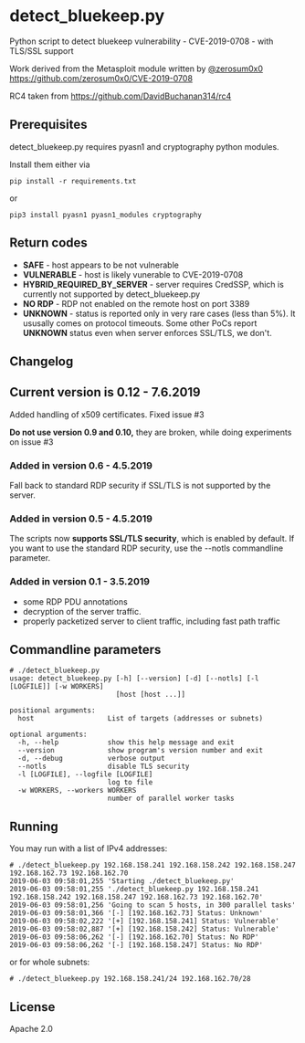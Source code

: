 # detect_bluekeep.py
Python script to detect bluekeep vulnerability - CVE-2019-0708 - with TLS/SSL support

Work derived from the Metasploit module written by [@zerosum0x0](https://twitter.com/zerosum0x0)
https://github.com/zerosum0x0/CVE-2019-0708

RC4 taken from https://github.com/DavidBuchanan314/rc4

## Prerequisites

detect_bluekeep.py requires pyasn1 and cryptography python modules.

Install them either via

```
pip install -r requirements.txt
```

or

```
pip3 install pyasn1 pyasn1_modules cryptography
```


## Return codes

- __SAFE__ - host appears to be not vulnerable
- __VULNERABLE__ - host is likely vunerable to CVE-2019-0708
- __HYBRID_REQUIRED_BY_SERVER__ - server requires CredSSP, which is currently not supported by detect_bluekeep.py
- __NO RDP__ - RDP not enabled on the remote host on port 3389
- __UNKNOWN__ - status is reported only in very rare cases (less than 5%). It ususally comes on protocol timeouts. Some other PoCs report __UNKNOWN__ status even when server enforces SSL/TLS, we don't.

## Changelog

## Current version is 0.12 - 7.6.2019

Added handling of x509 certificates. Fixed issue #3

__Do not use version 0.9 and 0.10,__ they are broken, while doing experiments on issue #3

### Added in version 0.6 - 4.5.2019

Fall back to standard RDP security if SSL/TLS is not supported by the server.

### Added in version 0.5 - 4.5.2019

The scripts now __supports SSL/TLS security__, which is enabled by default. If you want to use the standard RDP security, use the --notls commandline parameter.

### Added in version 0.1 - 3.5.2019
- some RDP PDU annotations
- decryption of the server traffic.
- properly packetized server to client traffic, including fast path traffic

## Commandline parameters

```
# ./detect_bluekeep.py
usage: detect_bluekeep.py [-h] [--version] [-d] [--notls] [-l [LOGFILE]] [-w WORKERS]
                          [host [host ...]]

positional arguments:
  host                  List of targets (addresses or subnets)

optional arguments:
  -h, --help            show this help message and exit
  --version             show program's version number and exit
  -d, --debug           verbose output
  --notls               disable TLS security
  -l [LOGFILE], --logfile [LOGFILE]
                        log to file
  -w WORKERS, --workers WORKERS
                        number of parallel worker tasks
```

## Running

You may run with a list of IPv4 addresses:

```
# ./detect_bluekeep.py 192.168.158.241 192.168.158.242 192.168.158.247 192.168.162.73 192.168.162.70
2019-06-03 09:58:01,255 'Starting ./detect_bluekeep.py'
2019-06-03 09:58:01,255 './detect_bluekeep.py 192.168.158.241 192.168.158.242 192.168.158.247 192.168.162.73 192.168.162.70'
2019-06-03 09:58:01,256 'Going to scan 5 hosts, in 300 parallel tasks'
2019-06-03 09:58:01,366 '[-] [192.168.162.73] Status: Unknown'
2019-06-03 09:58:02,222 '[+] [192.168.158.241] Status: Vulnerable'
2019-06-03 09:58:02,887 '[+] [192.168.158.242] Status: Vulnerable'
2019-06-03 09:58:06,262 '[-] [192.168.162.70] Status: No RDP'
2019-06-03 09:58:06,262 '[-] [192.168.158.247] Status: No RDP'
```

or for whole subnets:

```
# ./detect_bluekeep.py 192.168.158.241/24 192.168.162.70/28
```

## License

Apache 2.0
